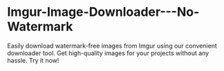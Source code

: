 # Imgur-Image-Downloader---No-Watermark
Easily download watermark-free images from Imgur using our convenient downloader tool. Get high-quality images for your projects without any hassle. Try it now!
